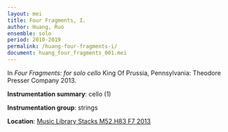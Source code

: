 ```yaml
---
layout: mei
title: Four Fragments, I.
author: Huang, Ruo
ensemble: solo
period: 2010-2019
permalink: /huang-four-fragments-i/
document: huang_four_fragments_001.mei
---
```


In *Four Fragments: for solo cello* King Of Prussia, Pennsylvania: Theodore Presser Company 2013.

**Instrumentation summary**: cello (1) 

**Instrumentation group**: strings 

**Location**: <a href="https://tufts.primo.exlibrisgroup.com/permalink/01TUN_INST/1kc9gia/alma991018306186903851" target="_blank">Music Library Stacks M52.H83 F7 2013</a>